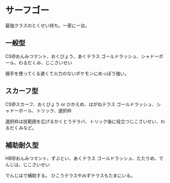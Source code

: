 # サーフゴー

最強クラスのとくせい持ち。一家に一台。

## 一般型

CS@おんみつマント、おくびょう、あくテラス
ゴールドラッシュ、シャドーボール、わるだくみ、じこさいせい

搦手を使ってくる遅くて火力のないポケモンにめっぽう強い。

## スカーフ型

CS@スカーフ、おくびょう or ひかえめ、はがねテラス
ゴールドラッシュ、シャドーボール、トリック、選択枠

選択枠は技範囲を広げるかくとうテラバ、トリック後に役立つじこさいせい、わるだくみなど。

## 補助耐久型

HB@おんみつマント、ずぶとい、あくテラス
ゴールドラッシュ、たたりめ、でんじは、じこさいせい

でんじはで補助する。
ひこうテラスやみずテラスもたまにいる。
